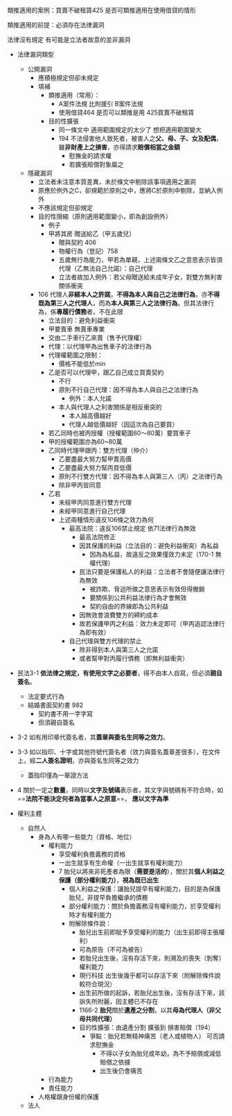 類推適用的案例：買賣不破租賃425 是否可類推適用在使用借貸的情形

類推適用的前提：必須存在法律漏洞

法律沒有規定 有可能是立法者故意的並非漏洞

- 法律漏洞類型
	- 公開漏洞
		- 應積極規定但卻未規定
		- 填補
			- 類推適用（常用）：
				- A案件法規 比附援引 B案件法規
				- 使用借貸464 是否可以類推是用 425買賣不破租賃
			- 目的性擴張
				- 同一條文中 適用範圍規定的太少了 想把適用範圍變大
				- 194 不法侵害他人致死者，被害人之**父、母、子、女及配偶**，雖**非財產上之損害**，亦得請求**賠償相當之金額**
					- 慰撫金的請求權
					- 若擴張賠償對象屬之
	- 隱藏漏洞
		- 立法者未注意本質差異，未於條文中剔除該事項適用之漏洞
		- 原應於例外之C，卻規範於原則之中，應將C於原則中剔除，並納入例外
		- 不應該規定但卻規定
		- 目的性限縮（原則適用範圍變小，即為創設例外）
			- 例子
			- 甲將其房 贈送給乙（甲五歲兒）
				- 贈與契約 406
				- 物權行為（登記）758
				- 五歲無行為能力，甲若為單親，上述兩條文乙之意思表示皆須代理（乙無法自己允諾）：自己代理
				- 立法者故加入例外：若父母贈送給未成年子女，對雙方無利害關係衝突
		- 106 代理人**非經本人之許諾**，**不得為本人與自己之法律行為**，亦**不得既為第三人之代理人**，而為**本人與第三人之法律行為**。但其法律行為，係**專履行債務**者，不在此限
			- 立法目的：避免利益衝突
			- 甲要賣車 無賣車專業
			- 交由二手車行乙來賣（售予代理權）
			- 代理：以代理甲為出售車子的法律行為
			- 代理權範圍之限制：
				- 價格不能低於min
			- 乙是否可以代理甲，跟乙自己成立買賣契約
				- 不行
				- 原則不行自己代理：因不得為本人與自己之法律行為
					- 例外：本人允諾
				- 本人與代理人之利害關係是相反衝突的
					- 本人越高價越好
					- 代理人越低價越好（因這次為自己要買）
			- 若乙同時也被丙授權（授權範圍60～80萬）要買車子
			- 甲的授權範圍亦為60~80萬
			- 乙同時代理甲跟丙：雙方代理（仲介）
				- 乙要盡最大努力幫甲賣高價
				- 乙要盡最大努力幫丙買低價
				- 原則不行雙方代理：因不得為本人與第三人（丙）之法律行為
				- 除非甲丙皆同意
			- 乙若
				- 未經甲丙同意進行雙方代理
				- 未經甲同意進行自己代理
				- 上述兩種情形違反106條之效力為何
					- 最高法院：違反106禁止規定 依71法律行為無效
						- 最高法院修正
						- 因其保護的利益（立法目的：避免利益衝突）為私益
							- 因為為私益，故違反之效果僅效力未定（170-1 無權代理）
						- 民法只要是保護私人的利益：立法者不會隨便讓法律行為無效
							- 被詐欺、脅迫所做之意思表示有效但得撤銷
							- 要關係到公共利益法律行為才會無效
							- 契約自由的界線即為公共利益
						- 因無效會浪費雙方的締約成本
						- 故若保護甲丙之利益：效力未定即可（甲丙追認法律行為即有效）
					- 自己代理與雙方代理的禁止
						- 除非得到本人與第三人之允諾
						- 或者幫甲對丙履行債務（即無利益衝突）


- 民法3-1 **依法律之規定，有使用文字之必要者**，得不由本人自寫，但必須**親自簽名**。 
	- 法定要式行為
	- 結婚書面契約書 982
		- 契約書不用一字字寫
		- 但須親自簽名
- 3-2 如有用印章代簽名者，其**蓋章與簽名生同等之效力**。
- 3-3 如以指印、十字或其他符號代簽名者（效力與簽名蓋章差很多），在文件上，經**二人簽名證明**，亦與簽名生同等之效力
	- 蓋指印僅為一舉證方法
- 4 關於一定之**數量**，同時以**文字及號碼**表示者，其文字與號碼有不符合時，如==**法院不能決定何者為當事人之原意**==， **應以文字為準**

- 權利主體
	- 自然人
		- 身為人有哪一些能力（資格、地位）
			- 權利能力
				- 享受權利負擔義務的資格
				- 一出生就享有生命權（一出生就享有權利能力）
				- 7 胎兒以將來非死產者為限（**需要是活的**），關於其**個人利益之保護（部分權利能力）**，**視為既已出生**
					- 個人利益之保護：讓胎兒提早有權利能力，目的是為保護胎兒，非提早負擔繼承的債務
					- 部分權利能力：關於負擔義務沒有權利能力，於享受權利時才有權利能力
					- 附解除條件說：
						- 胎兒出生前即賦予享受權利的能力（出生前即得主張權利）
						- 可為原告（不可為被告）
						- 若胎兒出生後，沒有存活下來，則溯及的喪失（剝奪）權利能力
						- 現行科技 出生後幾乎都可以存活下來（附解除條件說較符合現況）
						- 出生前所做的起訴，若胎兒出生後，沒有存活下來，該訴失所附麗，因主體已不存在
						- 1166-2 **胎兒**關於**遺產之分割**，以其**母為代理人（非父母共同代理）**
						- 目的性擴張：由遺產分割 擴張到 損害賠償（194）
							- 爭點：胎兒若無精神痛苦（老人或植物人） 可否請求慰撫金
								- 不得以子女為胎兒或年幼，為不予賠償或減低賠償之依據
								- 出生後仍會痛苦
			- 行為能力
			- 責任能力
		- 人格權跟身份權的保護
	- 法人